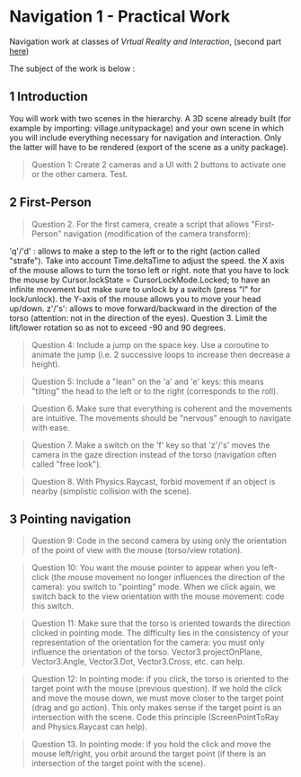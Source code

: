 # Navigation 1 - Practical Work

Navigation work at classes of *Vrtual Reality and Interaction*, (second part [here](https://github.com/Arnaud58/navigation-2))

The subject of the work is below :

## 1 Introduction
You will work with two scenes in the hierarchy. A 3D scene already built (for example by importing: village.unitypackage) and your own scene in which you will include everything necessary for navigation and interaction. Only the latter will have to be rendered (export of the scene as a unity package).

> Question 1: Create 2 cameras and a UI with 2 buttons to activate one or the other camera. 
Test.

## 2 First-Person
> Question 2. For the first camera, create a script that allows "First-Person" navigation (modification of the camera transform):

'q'/'d' : allows to make a step to the left or to the right (action called "strafe"). Take into account Time.deltaTime to adjust the speed.
the X axis of the mouse allows to turn the torso left or right.
note that you have to lock the mouse by Cursor.lockState = CursorLockMode.Locked; to have an infinite movement but make sure to unlock by a switch (press "l" for lock/unlock).
the Y-axis of the mouse allows you to move your head up/down.
z'/'s': allows to move forward/backward in the direction of the torso (attention: not in the direction of the eyes).
Question 3. Limit the lift/lower rotation so as not to exceed -90 and 90 degrees.

> Question 4: Include a jump on the space key. Use a coroutine to animate the jump (i.e. 2 successive loops to increase then decrease a height).

> Question 5: Include a "lean" on the 'a' and 'e' keys: this means "tilting" the head to the left or to the right (corresponds to the roll).

> Question 6. Make sure that everything is coherent and the movements are intuitive. The movements should be "nervous" enough to navigate with ease.

> Question 7. Make a switch on the 'f' key so that 'z'/'s' moves the camera in the gaze direction instead of the torso (navigation often called "free look").

> Question 8. With Physics.Raycast, forbid movement if an object is nearby (simplistic collision with the scene).

## 3 Pointing navigation
> Question 9: Code in the second camera by using only the orientation of the point of view with the mouse (torso/view rotation).

> Question 10: You want the mouse pointer to appear when you left-click (the mouse movement no longer influences the direction of the camera): you switch to "pointing" mode. When we click again, we switch back to the view orientation with the mouse movement: code this switch.

> Question 11: Make sure that the torso is oriented towards the direction clicked in pointing mode. The difficulty lies in the consistency of your representation of the orientation for the camera: you must only influence the orientation of the torso. Vector3.projectOnPlane, Vector3.Angle, Vector3.Dot, Vector3.Cross, etc. can help.

> Question 12: In pointing mode: if you click, the torso is oriented to the target point with the mouse (previous question). If we hold the click and move the mouse down, we must move closer to the target point (drag and go action). This only makes sense if the target point is an intersection with the scene. Code this principle (ScreenPointToRay and Physics.Raycast can help).

> Question 13. In pointing mode: if you hold the click and move the mouse left/right, you orbit around the target point (if there is an intersection of the target point with the scene).